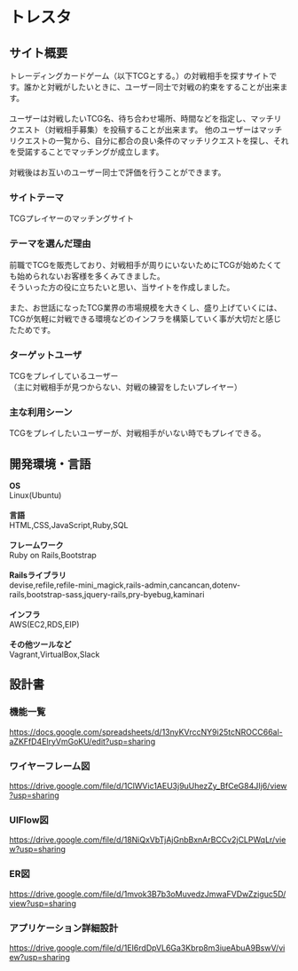 # トレスタ

## サイト概要
トレーディングカードゲーム（以下TCGとする。）の対戦相手を探すサイトです。誰かと対戦がしたいときに、ユーザー同士で対戦の約束をすることが出来ます。<br>
<br>
ユーザーは対戦したいTCG名、待ち合わせ場所、時間などを指定し、マッチリクエスト（対戦相手募集）を投稿することが出来ます。
他のユーザーはマッチリクエストの一覧から、自分に都合の良い条件のマッチリクエストを探し、それを受諾することでマッチングが成立します。<br>
<br>
対戦後はお互いのユーザー同士で評価を行うことができます。

### サイトテーマ
TCGプレイヤーのマッチングサイト

### テーマを選んだ理由
前職でTCGを販売しており、対戦相手が周りにいないためにTCGが始めたくても始められないお客様を多くみてきました。<br>
そういった方の役に立ちたいと思い、当サイトを作成しました。<br>
<br>
また、お世話になったTCG業界の市場規模を大きくし、盛り上げていくには、TCGが気軽に対戦できる環境などのインフラを構築していく事が大切だと感じたためです。

### ターゲットユーザ
TCGをプレイしているユーザー<br>
（主に対戦相手が見つからない、対戦の練習をしたいプレイヤー）

### 主な利用シーン
TCGをプレイしたいユーザーが、対戦相手がいない時でもプレイできる。

## 開発環境・言語

__OS__<br>
Linux(Ubuntu)<br>
<br>
__言語__<br>
HTML,CSS,JavaScript,Ruby,SQL<br>
<br>
__フレームワーク__<br>
Ruby on Rails,Bootstrap<br>
<br>
__Railsライブラリ__<br>
devise,refile,refile-mini_magick,rails-admin,cancancan,dotenv-rails,bootstrap-sass,jquery-rails,pry-byebug,kaminari<br>
<br>
__インフラ__<br>
AWS(EC2,RDS,EIP)<br>
<br>
__その他ツールなど__<br>
Vagrant,VirtualBox,Slack


## 設計書

### 機能一覧
https://docs.google.com/spreadsheets/d/13nyKVrccNY9i25tcNROCC66al-aZKFfD4ElryVmGoKU/edit?usp=sharing

### ワイヤーフレーム図
https://drive.google.com/file/d/1ClWVic1AEU3j9uUhezZy_BfCeG84JIj6/view?usp=sharing

### UIFlow図
https://drive.google.com/file/d/18NiQxVbTjAjGnbBxnArBCCv2jCLPWqLr/view?usp=sharing

### ER図
https://drive.google.com/file/d/1mvok3B7b3oMuvedzJmwaFVDwZziguc5D/view?usp=sharing

### アプリケーション詳細設計
https://drive.google.com/file/d/1EI6rdDpVL6Ga3Kbrp8m3iueAbuA9BswV/view?usp=sharing